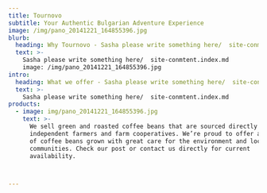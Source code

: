 ```yaml
---
title: Tournovo
subtitle: Your Authentic Bulgarian Adventure Experience
image: /img/pano_20141221_164855396.jpg
blurb:
  heading: Why Tournovo - Sasha please write something here/  site-conmtent.index.md?
  text: >-
    Sasha please write something here/  site-conmtent.index.md
    image: /img/pano_20141221_164855396.jpg
intro:
  heading: What we offer - Sasha please write something here/  site-conmtent.index.md
  text: >-
    Sasha please write something here/  site-conmtent.index.md
products:
  - image: img/pano_20141221_164855396.jpg
    text: >-
      We sell green and roasted coffee beans that are sourced directly from
      independent farmers and farm cooperatives. We’re proud to offer a variety
      of coffee beans grown with great care for the environment and local
      communities. Check our post or contact us directly for current
      availability.



---
```

